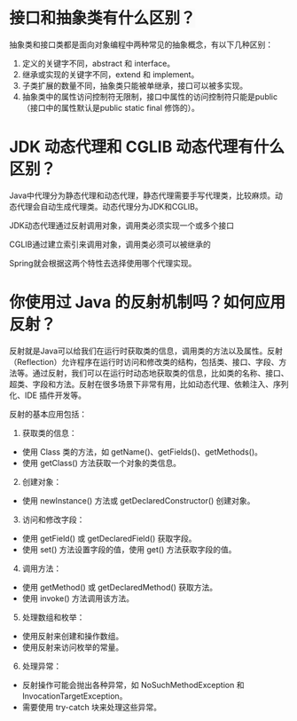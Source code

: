 # <font style="color:rgba(0, 0, 0, 0.88);background-color:rgb(250, 250, 250);">接口和抽象类有什么区别？</font>
抽象类和接口类都是面向对象编程中两种常见的抽象概念，有以下几种区别：

1. 定义的关键字不同，abstract 和 interface。
2. 继承或实现的关键字不同，extend 和 implement。
3. 子类扩展的数量不同，抽象类只能被单继承，接口可以被多实现。
4. 抽象类中的属性访问控制符无限制，接口中属性的访问控制符只能是public（接口中的属性默认是public static final 修饰的）。

# <font style="color:rgba(0, 0, 0, 0.88);">JDK 动态代理和 CGLIB 动态代理有什么区别？</font>
Java中代理分为静态代理和动态代理，静态代理需要手写代理类，比较麻烦。动态代理会自动生成代理类。动态代理分为JDK和CGLIB。

JDK动态代理通过反射调用对象，调用类必须实现一个或多个接口

CGLIB通过建立索引来调用对象，调用类必须可以被继承的

Spring就会根据这两个特性去选择使用哪个代理实现。

# <font style="color:rgba(0, 0, 0, 0.88);">你使用过 Java 的反射机制吗？如何应用反射？</font>
反射就是Java可以给我们在运行时获取类的信息，调用类的方法以及属性。反射（Reflection）允许程序在运行时访问和修改类的结构，包括类、接口、字段、方法等。通过反射，我们可以在运行时动态地获取类的信息，比如类的名称、接口、超类、字段和方法。反射在很多场景下非常有用，比如动态代理、依赖注入、序列化、IDE 插件开发等。

反射的基本应用包括：

1. 获取类的信息：
+ 使用 Class 类的方法，如 getName()、getFields()、getMethods()。
+ 使用 getClass() 方法获取一个对象的类信息。
2. 创建对象：
+ 使用 newInstance() 方法或 getDeclaredConstructor() 创建对象。
3. 访问和修改字段：
+ 使用 getField() 或 getDeclaredField() 获取字段。
+ 使用 set() 方法设置字段的值，使用 get() 方法获取字段的值。
4. 调用方法：
+ 使用 getMethod() 或 getDeclaredMethod() 获取方法。
+ 使用 invoke() 方法调用该方法。
5. 处理数组和枚举：
+ 使用反射来创建和操作数组。
+ 使用反射来访问枚举的常量。
6. 处理异常：
+ 反射操作可能会抛出各种异常，如 NoSuchMethodException 和 InvocationTargetException。
+ 需要使用 try-catch 块来处理这些异常。



